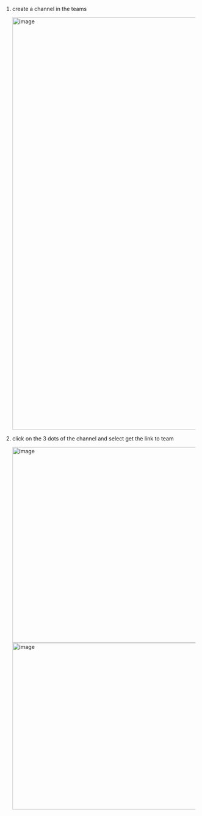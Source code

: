 1. create a channel in the teams

      <img width="1917" height="1079" alt="image" src="https://github.com/user-attachments/assets/be5acb42-e6ed-4a92-98a8-84c0094b3e41" />

2. click on the 3 dots of the channel and select get the link to team

   <img width="1341" height="512" alt="image" src="https://github.com/user-attachments/assets/5cad80d1-068e-4fab-8cca-b906a074e014" />

    <img width="1290" height="436" alt="image" src="https://github.com/user-attachments/assets/c09e0106-9ea1-49e9-8105-886eb003d872" />

